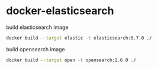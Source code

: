 # docker-elasticsearch

build elasticsearch image

```sh
docker build --target elastic -t elasticsearch:8.7.0 ./
```

build opensearch image

```sh
docker build --target open -t opensearch:2.6.0 ./
```
